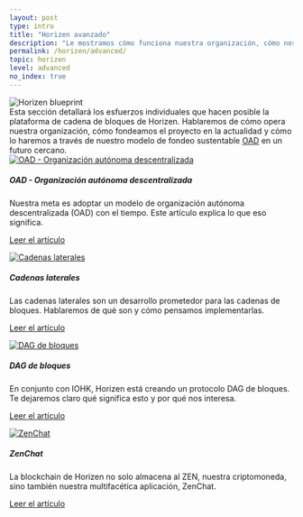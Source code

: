 ```yaml
---
layout: post
type: intro
title: "Horizen avanzado"
description: "Le mostramos cómo funciona nuestra organización, cómo nos financiamos y qué desafíos de ingeniería enfrentamos."
permalink: /horizen/advanced/
topic: horizen
level: advanced
no_index: true
---
```


<div class="row mb-3">
    <div class="col-md-3">
        <img src="/assets/img/icons/topics/horizen-bp.svg" alt="Horizen blueprint" class="lead-icon"/>
    </div>
    <div class="col-md-9 lead">
        Esta sección detallará los esfuerzos individuales que hacen posible la plataforma de cadena de bloques de Horizen. Hablaremos de cómo opera nuestra organización, cómo fondeamos el proyecto en la actualidad y cómo lo haremos a través de nuestro modelo de fondeo sustentable <a href="{{ site.baseurl }}{% post_url /horizen/advanced/2027-01-01-dao-decentralized-autonomous-organization %}">OAD</a> en un futuro cercano.
    </div>
</div>


<div class="row mt-5">
    <div class="col-md-3">
        <a href="{{ site.baseurl }}{% post_url /horizen/advanced/2027-01-01-dao-decentralized-autonomous-organization %}">
            <img src="/assets/post_files/horizen/advanced/intro/dao.svg" alt="OAD - Organización autónoma descentralizada" />
        </a>
    </div>
    <div class="col-md-9">
        <h5 class="intro-article-title">OAD - Organización autónoma descentralizada</h5>
        <p class="mb-1">
            Nuestra meta es adoptar un modelo de organización autónoma descentralizada (OAD) con el tiempo. Este artículo explica lo que eso significa.
        </p>
        <p class="mb-0">
            <a class="font-weight-bold" href="{{ site.baseurl }}{% post_url /horizen/advanced/2027-01-01-dao-decentralized-autonomous-organization %}">Leer el artículo</a>
        </p>
    </div>
</div>

<div class="row mt-5">
    <div class="col-md-3">
        <a href="{{ site.baseurl }}{% post_url /horizen/advanced/2027-01-03-sidechains %}">
            <img src="/assets/post_files/horizen/advanced/intro/sidechains.svg" alt="Cadenas laterales" />
        </a>
    </div>
    <div class="col-md-9">
        <h5 class="intro-article-title">Cadenas laterales</h5>
        <p class="mb-1">
            Las cadenas laterales son un desarrollo prometedor para las cadenas de bloques. Hablaremos de qué son y cómo pensamos implementarlas.
        </p>
        <p class="mb-0">
            <a class="font-weight-bold" href="{{ site.baseurl }}{% post_url /horizen/advanced/2027-01-03-sidechains %}">Leer el artículo</a>
        </p>
    </div>
</div>

<div class="row mt-5">
    <div class="col-md-3">
        <a href="{{ site.baseurl }}{% post_url /horizen/advanced/2027-01-02-block-dag %}">
            <img src="/assets/post_files/horizen/advanced/intro/dag.svg" alt="DAG de bloques" />
        </a>
    </div>
    <div class="col-md-9">
        <h5 class="intro-article-title">DAG de bloques</h5>
        <p class="mb-1">
            En conjunto con IOHK, Horizen está creando un protocolo DAG de bloques. Te dejaremos claro qué significa esto y por qué nos interesa.
        </p>
        <p class="mb-0">
            <a class="font-weight-bold" href="{{ site.baseurl }}{% post_url /horizen/advanced/2027-01-02-block-dag %}">Leer el artículo</a>
        </p>
    </div>
</div>

<div class="row mt-5">
    <div class="col-md-3">
        <a href="{{ site.baseurl }}{% post_url /horizen/advanced/2027-01-04-zenchat %}">
            <img src="/assets/post_files/horizen/advanced/intro/zenchat.svg" alt="ZenChat" />
        </a>
    </div>
    <div class="col-md-9">
        <h5 class="intro-article-title">ZenChat</h5>
        <p class="mb-1">
            La blockchain de Horizen no solo almacena al ZEN, nuestra criptomoneda, sino también nuestra multifacética aplicación, ZenChat.
        </p>
        <p class="mb-0">
            <a class="font-weight-bold" href="{{ site.baseurl }}{% post_url /horizen/advanced/2027-01-04-zenchat %}">Leer el artículo</a>
        </p>
    </div>
</div>
